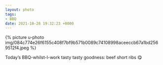 ```yaml
---
layout: photo
tags:
- BBQ
date: 2021-10-28 19:32:23 +0000
---
```

{% picture u-photo img/084c774e26f6155c408f7bf9b571b0089c74108998aceeccb67a1bd2569512f4.jpeg %}
  
Today’s BBQ-whilst-I-work tasty tasty goodness: beef short ribs 😋
